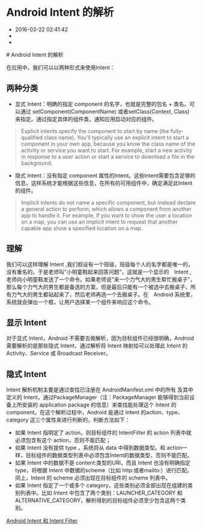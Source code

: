 # Android Intent 的解析
- 2016-03-22 02:41:42
- 
- 

<!--markdown--># Android Intent 的解析

在应用中，我们可以以两种形式来使用Intent：

<!--more-->

## 两种分类

 - 显式 Intent：明确的指定 component 的名字，也就是完整的包名 + 类名。可以通过 setComponent(ComponentName) 或者setClass(Context, Class) 来指定。通过指定具体的组件类，通知应用启动对应的组件。

> Explicit intents specify the component to start by name (the fully-qualified class name). You'll typically use an explicit intent to start a component in your own app, because you know the class name of the activity or service you want to start. For example, start a new activity in response to a user action or start a service to download a file in the background.

 - 隐式 Intent：没有指定 component 属性的Intent。这些Intent需要包含足够的信息，这样系统才能根据这些信息，在所有的可用组件中，确定满足此Intent的组件。

> Implicit intents do not name a specific component, but instead declare a general action to perform, which allows a component from another app to handle it. For example, if you want to show the user a location on a map, you can use an implicit intent to request that another capable app show a specified location on a map.

## 理解
我们可以这样理解 Intent ,我们假设有一个班级，班级每个人的名字都是唯一的，没有重名的。于是老师叫"小明童鞋起来回答问题"，这就是一个显示的　Intent ,老师向小明童鞋发送了一个命令。如果老师说"来一个力气大的男生帮忙搬桌子"，那么每个力气大的男生都是备选的方案，但是最后只能有一个被选中去搬桌子，所有力气大的男生都站起来了，然后老师再选一个去搬桌子。在　Android 系统里，系统就会弹出一个框，让用户选择某一个组件来响应这个命令。


## 显示 Intent
对于显式 Intent，Android 不需要去做解析，因为目标组件已经很明确，Android 需要解析的是那些隐式 Intent，通过解析将 Intent 映射给可以处理此 Intent 的 Activity、Service 或 Broadcast Receiver。

## 隐式 Intent

Intent 解析机制主要是通过查找已注册在 AndroidManifest.xml 中的所有 <intent-filter> 及其中定义的 Intent，通过PackageManager（注：PackageManager 能够得到当前设备上所安装的
application package 的信息）来查找能处理这个 Intent 的 component。在这个解析过程中，Android 是通过 Intent 的action、type、category 这三个属性来进行判断的，判断方法如下：

 - 如果 Intent 指明定了 action，则目标组件的 IntentFilter 的 action 列表中就必须包含有这个 action，否则不能匹配；
 - 如果 Intent 没有提供 type ，系统将从 data 中得到数据类型。和 action一样，目标组件的数据类型列表中必须包含Intent的数据类型，否则不能匹配。
 - 如果 Intent 中的数据不是 content:类型的URI，而且 Intent 也没有明确指定 type，将根据 Intent 中数据的scheme（比如 http:或者mailto:）进行匹配。同上，Intent 的 scheme 必须出现在目标组件的 scheme 列表中。
 - 如果 Intent 指定了一个或多个 category，这些类别必须全部出现在组建的类别列表中。比如 Intent 中包含了两个类别：LAUNCHER\_CATEGORY 和 ALTERNATIVE\_CATEGORY，解析得到的目标组件必须至少包含这两个类别。

[Android Intent 和 Intent Filter](http://blog.binkery.com/android/intent/summary.html)